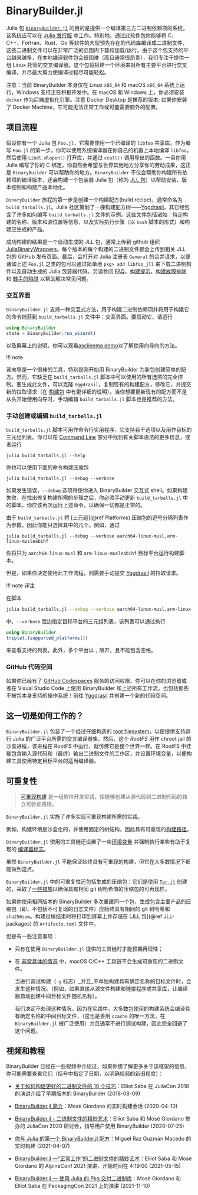 
# BinaryBuilder.jl
Julia 包 [`BinaryBuilder.jl`](https://github.com/JuliaPackaging/BinaryBuilder.jl) 的目的是提供一个编译第三方二进制依赖项的系统，该系统应可以在 [Julia 发行版](https://julialang.org/downloads) 中工作。特别地，通过此软件包你能够将 C、C++、Fortran、Rust、Go 等软件的大型预先存在的代码库编译成二进制文件，这些二进制文件可以在非常广泛的范围内下载和加载/运行。由于这个包支持的平台越来越多，在本地编译软件包会很困难（而且通常很昂贵），我们专注于提供一组 Linux 托管的交叉编译器。这个包将搭建一个环境来对所有主要平台进行交叉编译，并尽最大努力使编译过程尽可能轻松。

注意：当前 BinaryBuilder 本身仅在 Linux `x86_64` 和 macOS `x86_64` 系统上运行，Windows 支持正在积极开发中。在 macOS 和 Windows 上，你必须安装 `docker` 作为后端虚拟化引擎。注意 Docker Desktop 是推荐的版本; 如果你安装了 Docker Machine，它可能无法正常工作或可能需要额外的配置。

## 项目流程

假设你有一个 Julia 包 `Foo.jl`，它需要使用一个已编译的 `libfoo` 共享库。作为编写 `Foo.jl` 的第一步，你可以使用系统编译器在你自己的机器上本地编译 `libfoo`，然后使用 `Libdl.dlopen()` 打开库，并通过 `ccall()` 调用导出的函数。一旦你用 Julia 编写了你的​​ C 绑定，你自然会希望与世界其他地方分享你的劳动成果，这正是 `BinaryBuilder` 可以帮助你的地方。`BinaryBuilder` 不仅会帮助你构建所有依赖项的编译版本，还会构建一个包装器 Julia 包（称为 [JLL 包](jll.md)）以帮助安装、版本控制和构建产品本地化。

`BinaryBuilder` 旅程的第一步是创建一个构建配方(build recipe)，通常命名为 `build_tarballs.jl`。Julia 社区策划了一棵构建配方树——[Yggdrasil](https://github.com/JuliaPackaging/Yggdrasil)，其已经包含了许多如何编写 `build_tarballs.jl` 文件的示例。这些文件包括诸如：特定构建的名称、版本和源位置等信息，以及实际执行步骤（以 `bash` 脚本的形式）和构建应生成的产品。

成功构建的结果是一个自动生成的 JLL 包，通常上传到 github 组织[JuliaBinaryWrappers](https://github.com/JuliaBinaryWrappers/)。每个版本的每个构建的二进制文件都会上传到相关 JLL 包的 GitHub 发布页面。最后，会打开对 Julia 注册表 `General` 的合并请求，以便诸如上述 `Foo.jl` 之类的包可以通过简单地 `pkg> add libfoo_jll` 来下载二进制构件以及自动生成的 Julia 包装器代码。另请参阅 [FAQ](FAQ.md)，[构建提示](build_tips.md)，[构建故障排除](troubleshooting.md) 和 [棘手的陷阱](tricksy_gotchas.md) 以帮助解决常见问题。

### 交互界面

`BinaryBuilder.jl` 支持一种交互式方法，用于构建二进制依赖项并将用于构建它的命令捕获到 `build_tarballs.jl` 文件中：交互界面。要启动它，请运行

```julia
using BinaryBuilder
state = BinaryBuilder.run_wizard()
```

以及屏幕上的说明。你可以观看[asciinema demo](https://asciinema.org/a/304105)以了解使用向导向的方法。

!!! note
   
   该向导是一个很棒的工具，特别是刚开始用 BinaryBuilder 为新包创建简单的配方。然而，它缺乏在 `build_tarballs.jl` 脚本中可以使用的所有选项的完全控制。要生成此文件，可以克隆 `Yggdrasil`，复制现有的构建配方，修改它，并提交新的拉取请求（在 [构建包](building.md) 中有更详细的说明）。当你想要更新现有的配方而不是从头开始使用向导时，手动编辑 `build_tarballs.jl` 脚本也是推荐的方法。

### 手动创建或编辑 `build_tarballs.jl`

`build_tarballs.jl` 脚本可用作命令行实用程序，它支持若干选项以及用作目标的三元组列表。你可以在 [Command Line](@ref) 部分中找到有关脚本语法的更多信息，或者运行

```
julia build_tarballs.jl --help
```

你也可以使用下面的命令构建压缩包

```
julia build_tarballs.jl --debug --verbose
```

如果发生错误，`--debug` 选项将使你进入 BinaryBuilder 交互式 shell。如果构建失败，在找出修复构建所需的步骤之后，你必须手动更新 `build_tarballs.jl` 中的脚本。你应该再次运行上述命令，以确保一切都是正常的。

由于 `build_tarballs.jl` 将 [三元组](@ref Platforms) 压缩包的逗号分隔列表作为参数，因此你能只选择其中的几个。例如，通过

```
julia build_tarballs.jl --debug --verbose aarch64-linux-musl,arm-linux-musleabihf
```

你将只为 `aarch64-linux-musl` 和 `arm-linux-musleabihf` 目标平台运行构建脚本。

但是，如果你决定使用此工作流程，则需要手动提交 [Yggdrasil](https://github.com/JuliaPackaging/Yggdrasil/) 的拉取请求。

!!! note 译注
  
   在脚本

   ```bash
   julia build_tarballs.jl --debug --verbose aarch64-linux-musl,arm-linux-musleabihf
   ```

   中，`--verbose` 后边指定目标平台的三元组列表，该列表可以通过执行
   
   ```julia
   using BinaryBuilder
   triplet.(supported_platforms())
   ```

   来查看支持的列表。此外，多个平台以 `,` 隔开，且不能包含空格。

### GitHub 代码空间

如果你已经有了 [GitHub Codespaces](https://github.com/features/codespaces) 服务的访问权限，你可以在你的浏览器或者在 Visual Studio Code 上使用 BinaryBuilder 和上述所有工作流，也包括那些不被包本身支持的操作系统！前往 [Yggdrasil](https://github.com/JuliaPackaging/Yggdrasil/) 并创建一个新的代码空间。

## 这一切是如何工作的？

`BinaryBuilder.jl` 包装了一个经过仔细构造的 [root filesystem](rootfs.md)，以便提供支持运行 Julia 的广泛平台所需的交叉编译器集。然后，这个 _RootFS_ 用作 chroot jail 的沙盒进程，该进程在 RootFS 中运行，就仿佛它是整个世界一样。在 RootFS 中挂载包含输入源代码和（最终）输出二进制文件的工作区，并设置环境变量，以便构建工具使用特定目标平台的适当编译器。


## 可重复性

> [可重现构建](https://reproducible-builds.org/) 是一组软件开发实践，指能够创建从源代码到二进制代码的独立可验证路径。

`BinaryBuilder.jl` 实施了许多实现可重现构建所需的实践。

例如，构建环境是沙盒化的，并使用固定的树结构，因此具有可重现的[构建路径](https://reproducible-builds.org/docs/build-path/)。

`BinaryBuilder.jl` 使用的工具链还设置了一些[环境变量](https://reproducible-builds.org/docs/source-date-epoch/) 并强制执行某些有助于复现的 [编译器标志](https://reproducible-builds.org/docs/randomness/)。

虽然 `BinaryBuilder.jl` 不能保证始终具有可重现的构建，但它在大多数情况下都能做到这点。

`BinaryBuilder.jl` 中的可重复性还包括生成的压缩包：它们是使用 [`Tar.jl`](https://github.com/JuliaIO/Tar.jl) 创建的，采取了[一些措施](https://github.com/JuliaIO/Tar.jl/blob/1de4f92dc1ba4de4b54ac5279ec1d84fb15948f6/README.md#reproducibility)以确保具有相同 git 树哈希值的压缩包的可再现性。

如果你使用相同版本的 BinaryBuilder 多次重建同一个包，生成包含主要产品的压缩包（即，不包括不可复现的日志文件）应始终具有相同的 git 树哈希和 `sha256sum`。构建过程结束时将打印到屏幕上并存储在 [JLL 包](@ref JLL-packages) 的 `Artifacts.toml` 文件中。

但是有一些注意事项：

* 只有在使用 `BinaryBuilder.jl` 提供的工具链时才能预期再现性；

* 在 [非常具体的情况](https://github.com/JuliaPackaging/BinaryBuilder.jl/issues/1230) 中，macOS C/C++ 工具链不会生成可重现的二进制文件。

  当进行调试构建（`-g` 标志）_并且_不单独构建具有确定名称的目标文件时，会发生这种情况。（例如，如果直接从源文件构建和链接程序或共享库，让编译器自动创建中间目标文件随机名称）。

  我们决定不处理这种情况，因为在实践中，大多数包使用的构建系统会编译具有确定名称的中间目标文件，（这也是善用 `ccache` 的唯一方法，在 `BinaryBuilder.jl` 被广泛使用）并且通常不进行调试构建，因此完全回避了这个问题。

## 视频和教程

BinaryBuilder 已经在一些视频中介绍过，如果你想了解更多关于该框架的信息，你可能需要查看它们（括号中指定了日期，以明确视频的新旧程度）：


* [关于如何构建更好的二进制文件的 10 个技巧](https://www.youtube.com/watch?v=2e0PBGSaQaI)：Elliot Saba 在 JuliaCon 2018 的演讲介绍了早期版本的 BinaryBuilder (2018-08-09)

* [BinaryBuilder.jl 简介](https://www.youtube.com/watch?v=d_h8C4iCzno)：Mosè Giordano 的实时构建会话 (2020-04-10)

* [BinaryBuilder.jl - 二进制文件的精妙艺术](https://www.youtube.com/watch?v=3IyXsBwqll8)：Elliot Saba 和 Mosè Giordano 举办的 JuliaCon 2020 研讨会，指导用户使用 BinaryBuilder (2020-07-25)

* [你与 Julia 的第一个 BinaryBuilder.jl 配方](https://www.youtube.com/watch?v=7fkNcdbt4dg)：Miguel Raz Guzmán Macedo 的实时构建 (2021-04-07)

* [BinaryBuilder.jl —“正常工作”的二进制文件的精妙艺术](https://bbb.dereferenced.org/playback/presentation/2.3/75a49eebcb63d6fee8c55417ea7cc51768d86f3d-1621065511930)：Elliot Saba 和 Mosè Giordano 的 AlpineConf 2021 演讲，开始时间在 4:19:00 (2021-05-15)


* [BinaryBuilder.jl — 使用 Julia 的 Pkg 交付二进制库](https://www.youtube.com/watch?v=S__x3K31qnE)：Mosè Giordano 和 Elliot Saba 在 PackagingCon 2021 上的演讲 (2021-11-10)

